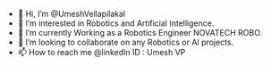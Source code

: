 - 👋 Hi, I’m @UmeshVellapilakal
- 👀 I’m interested in Robotics and Artificial Intelligence.
- 🌱 I’m currently Working as a Robotics Engineer NOVATECH ROBO.
- 💞️ I’m looking to collaborate on any Robotics or AI projects.
- 📫 How to reach me @linkedIn ID : Umesh VP

<!---
UmeshVellapilakal/UmeshVellapilakal is a ✨ special ✨ repository because its `README.md` (this file) appears on your GitHub profile.
You can click the Preview link to take a look at your changes.
--->
